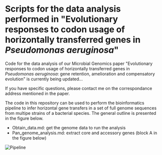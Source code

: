 # Scripts for the data analysis performed in "Evolutionary responses to codon usage of horizontally transferred genes in *Pseudomonas aeruginosa*"

Code for the data analysis of our Microbial Genomics paper "Evolutionary responses to codon usage of horizontally transferred genes in *Pseudomonas aeruginosa*: gene retention, amelioration and compensatory evolution" is currently being updated...

If you have specific questions, please contact me on the correspondance address mentioned in the paper.

The code in this repository can be used to perform the bioinformatics pipeline to infer horizontal gene transfers in a set of full genome sequences from multipe strains of a bacterial species. The general outline is presented in the figure below.

* Obtain_data.md: get the genome data to run the analysis
* Pan_genome_analysis.md: extract core and accessory genes (block A in the figure below)

![Pipeline]()
